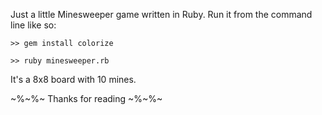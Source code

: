 Just a little Minesweeper game written in Ruby.
Run it from the command line like so:

`>> gem install colorize`

`>> ruby minesweeper.rb`

It's a 8x8 board with 10 mines.

~%~%~ Thanks for reading ~%~%~
